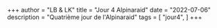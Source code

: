 +++
author = "LB & LK"
title = "Jour 4 Alpinaraid"
date = "2022-07-06"
description = "Quatrième jour de l'Alpinaraid"
tags = [
    "jour4",
]
+++